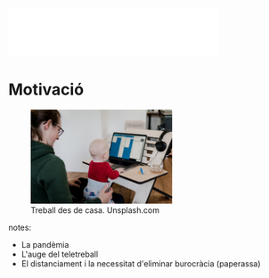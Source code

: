 ![](./img/uoc-logo-blanc.svg)

# Motivació

<figure>
<img src="./img/work-from-home.jpg" alt="Treball des de casa. Unsplash.com" style="width: 60%"/>
 <figcaption>Treball des de casa. Unsplash.com</figcaption>
</figure>

notes:

- La pandèmia
- L'auge del teletreball
- El distanciament i la necessitat d'eliminar burocràcia (paperassa)
